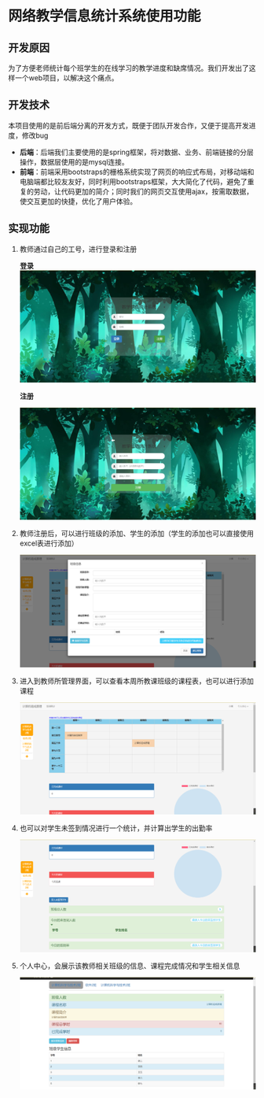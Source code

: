 # 网络教学信息统计系统使用功能

## 开发原因

为了方便老师统计每个班学生的在线学习的教学进度和缺席情况。我们开发出了这样一个web项目，以解决这个痛点。

## 开发技术

本项目使用的是前后端分离的开发方式，既便于团队开发合作，又便于提高开发进度，修改bug

* **后端**：后端我们主要使用的是spring框架，将对数据、业务、前端链接的分层操作，数据层使用的是mysql连接。
* **前端**：前端采用bootstraps的栅格系统实现了网页的响应式布局，对移动端和电脑端都比较友友好，同时利用bootstraps框架，大大简化了代码，避免了重复的劳动，让代码更加的简介；同时我们的网页交互使用ajax，按需取数据，使交互更加的快捷，优化了用户体验。

## 实现功能

1. 教师通过自己的工号，进行登录和注册

   **登录**![image-20200502211930262](https://raw.githubusercontent.com/Bogdanxin/cloudImage/master/20200502212437.png)

   **注册**

   ![image-20200502212055838](https://raw.githubusercontent.com/Bogdanxin/cloudImage/master/20200502212057.png)

2. 教师注册后，可以进行班级的添加、学生的添加（学生的添加也可以直接使用excel表进行添加）

   ![image-20200502212419783](https://raw.githubusercontent.com/Bogdanxin/cloudImage/master/20200502212421.png)

3. 进入到教师所管理界面，可以查看本周所教课班级的课程表，也可以进行添加课程

   ![image-20200502212753984](https://raw.githubusercontent.com/Bogdanxin/cloudImage/master/20200502212755.png)

4. 也可以对学生未签到情况进行一个统计，并计算出学生的出勤率

   ![image-20200502212830271](https://raw.githubusercontent.com/Bogdanxin/cloudImage/master/20200503083758.png)

5. 个人中心，会展示该教师相关班级的信息、课程完成情况和学生相关信息

   ![image-20200502213128989](https://raw.githubusercontent.com/Bogdanxin/cloudImage/master/20200503083750.png)


